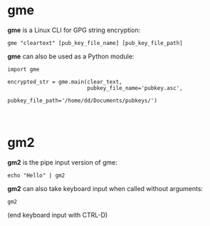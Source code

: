 # gme

**gme** is a Linux CLI for GPG string encryption:
    
    gme "cleartext" [pub_key_file_name] [pub_key_file_path]
    
**gme** can also be used as a Python module:

    import gme
    
    encrypted_str = gme.main(clear_text, 
                             pubkey_file_name='pubkey.asc', 
                             pubkey_file_path='/home/dd/Documents/pubkeys/')

<br>

# gm2

**gm2** is the pipe input version of gme:

    echo "Hello" | gm2
    
**gm2** can also take keyboard input when called without arguments:

    gm2
    
(end keyboard input with CTRL-D)
